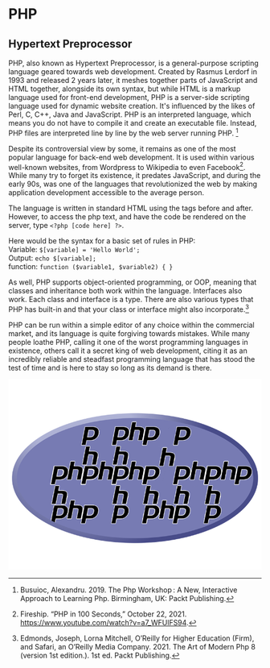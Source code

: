 # PHP
## Hypertext Preprocessor

PHP, also known as Hypertext Preprocessor, is a general-purpose scripting language geared towards web development. Created by Rasmus Lerdorf in 1993 and released 2 years later, it meshes together parts of JavaScript and HTML together, alongside its own syntax, but while HTML is a markup language used for front-end development, PHP is a server-side scripting language used for dynamic website creation. It's influenced by the likes of Perl, C, C++, Java and JavaScript. PHP is an interpreted language, which means you do not have to compile it and create an executable file. Instead, PHP files are interpreted line by line by the web server running PHP. [^Busuic19thephpworkshop]

Despite its controversial view by some, it remains as one of the most popular language for back-end web development. It is used within various well-known websites, from Wordpress to Wikipedia to even Facebook[^Fireship21phpin100seconds]. While many try to forget its existence, it predates JavaScript, and during the early 90s, was one of the languages that revolutionized the web by making application development accessible to the average person.

The language is written in standard HTML using the <html> tags before and after. However, to access the php text, and have the code be rendered on the server, type `<?php [code here] ?>`.

Here would be the syntax for a basic set of rules in PHP:<br>
Variable: `$[variable] = 'Hello World';`<br>
Output: `echo $[variable];`<br>
function: `function ($variable1, $variable2) { }`<br>

As well, PHP supports object-oriented programming, or OOP, meaning that classes and inheritance both work within the language. Interfaces also work. Each class and interface is a type. There are also various types that PHP has built-in and that your class or interface might also incorporate.[^Edmonds21modernphp8]

PHP can be run within a simple editor of any choice within the commercial market, and its language is quite forgiving towards mistakes. While many people loathe PHP, calling it one of the worst programming languages in existence, others call it a secret king of web development, citing it as an incredibly reliable and steadfast programming language that has stood the test of time and is here to stay so long as its demand is there.

![agency](../images/php-gregory.png)

[^Busuic19thephpworkshop]:Busuioc, Alexandru. 2019. The Php Workshop : A New, Interactive Approach to Learning Php. Birmingham, UK: Packt Publishing. 
[^Fireship21phpin100seconds]:Fireship. “PHP in 100 Seconds,” October 22, 2021. https://www.youtube.com/watch?v=a7_WFUlFS94.
[^Edmonds21modernphp8]:Edmonds, Joseph, Lorna Mitchell, O’Reilly for Higher Education (Firm), and Safari, an O’Reilly Media Company. 2021. The Art of Modern Php 8 (version 1st edition.). 1st ed. Packt Publishing. 